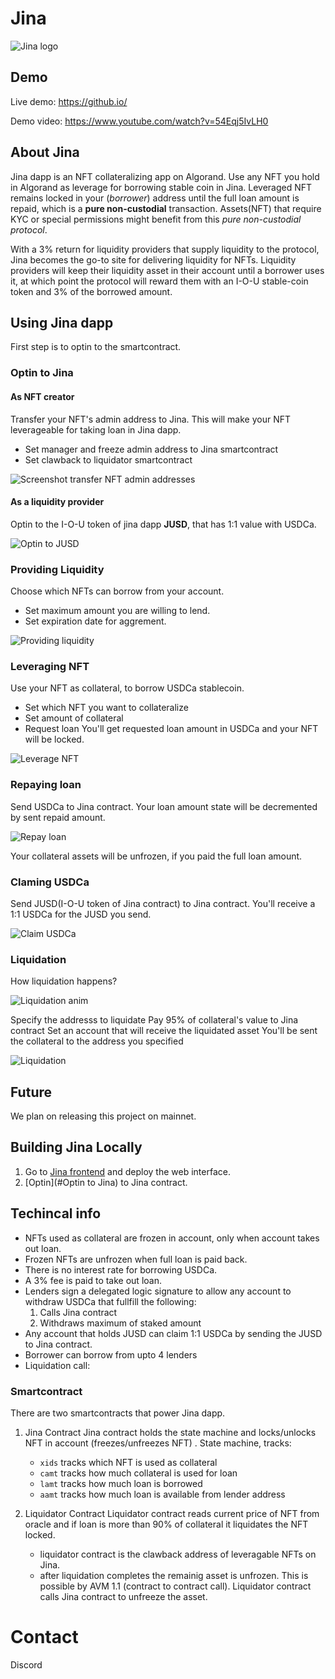 # Jina

![Jina logo](/assets/images/jina_logo.svg)

## Demo
Live demo: https://github.io/

Demo video: https://www.youtube.com/watch?v=54Eqj5IvLH0

## About Jina

Jina dapp is an NFT collateralizing app on Algorand.
Use any NFT you hold in Algorand as leverage for borrowing stable coin in Jina.
Leveraged NFT remains locked in your (*borrower*) address until the full loan amount is repaid, which is a **pure non-custodial** transaction.
Assets(NFT) that require KYC or special permissions might benefit from this *pure non-custodial protocol*.

With a 3% return for liquidity providers that supply liquidity to the protocol, Jina becomes the go-to site for delivering liquidity for NFTs.
Liquidity providers will keep their liquidity asset in their account until a borrower uses it, at which point the protocol will reward them with an I-O-U stable-coin token and 3% of the borrowed amount.

## Using Jina dapp

First step is to optin to the smartcontract.

### Optin to Jina

#### As NFT creator

Transfer your NFT's admin address to Jina.
This will make your NFT leverageable for taking loan in Jina dapp.
* Set manager and freeze admin address to Jina smartcontract
* Set clawback to liquidator smartcontract

![Screenshot transfer NFT admin addresses](/assets/images/acfg_to_jina.png)

#### As a liquidity provider

Optin to the I-O-U token of jina dapp **JUSD**, that has 1:1 value with USDCa.

![Optin to JUSD](/assets/images/optin_asa.png)

### Providing Liquidity

Choose which NFTs can borrow from your account.
* Set maximum amount you are willing to lend.
* Set expiration date for aggrement.

![Providing liquidity](/assets/images/lend.png)

### Leveraging NFT

Use your NFT as collateral, to borrow USDCa stablecoin.
* Set which NFT you want to collateralize
* Set amount of collateral
* Request loan
You'll get requested loan amount in USDCa and your NFT will be locked.

![Leverage NFT](/assets/images/borrow.png)

### Repaying loan

Send USDCa to Jina contract.
Your loan amount state will be decremented by sent repaid amount.

![Repay loan](/assets/images/repay.png)

Your collateral assets will be unfrozen, if you paid the full loan amount.

### Claming USDCa

Send JUSD(I-O-U token of Jina contract) to Jina contract.
You'll receive a 1:1 USDCa for the JUSD you send.

![Claim USDCa](/assets/images/claim.png)

### Liquidation

How liquidation happens?

![Liquidation anim](/assets/images/liquidate.svg)

Specify the addresss to liquidate
Pay 95% of collateral's value to Jina contract
Set an account that will receive the liquidated asset
You'll be sent the collateral to the address you specified

![Liquidation](/assets/images/liquidate.png)

## Future

We plan on releasing this project on mainnet.

## Building Jina Locally

1. Go to [Jina frontend](https://github.com/adapole/jina_frontend) and deploy the web interface.
2. [Optin](#Optin to Jina) to Jina contract.

## Techincal info

* NFTs used as collateral are frozen in account, only when account takes out loan.
* Frozen NFTs are unfrozen when full loan is paid back.
* There is no interest rate for borrowing USDCa.
* A 3% fee is paid to take out loan.
* Lenders sign a delegated logic signature to allow any account to withdraw USDCa that fullfill the following:
	1. Calls Jina contract
	2. Withdraws maximum of staked amount
* Any account that holds JUSD can claim 1:1 USDCa by sending the JUSD to Jina contract.
* Borrower can borrow from upto 4 lenders
* Liquidation call:

### Smartcontract

There are two smartcontracts that power Jina dapp.

1. Jina Contract
Jina contract holds the state machine and locks/unlocks NFT in account (freezes/unfreezes  NFT) .
State machine, tracks:
	* `xids` tracks which NFT is used as collateral
	* `camt` tracks how much collateral is used for loan
	* `lamt` tracks how much loan is borrowed
	* `aamt` tracks how much loan is available from lender address

2. Liquidator Contract
Liquidator contract reads current price of NFT from oracle and if loan is more than 90% of collateral it liquidates the NFT locked.
	* liquidator contract is the clawback address of leveragable NFTs on Jina.
	* after liquidation completes the remainig asset is unfrozen. This is possible by AVM 1.1 (contract to contract call). Liquidator contract calls Jina contract to unfreeze the asset.

# Contact
Discord
